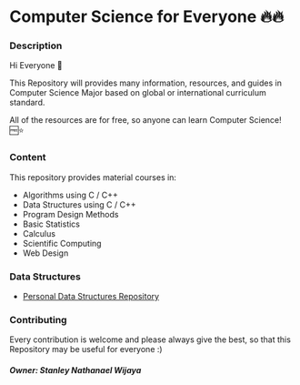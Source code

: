 # Computer Science for Everyone 🔥🔥

### Description

Hi Everyone 👋

This Repository will provides many information, resources, and guides in Computer Science Major based on global or international curriculum standard.

All of the resources are for free, so anyone can learn Computer Science! 🆓⭐

### Content

This repository provides material courses in:
- Algorithms using C / C++
- Data Structures using C / C++
- Program Design Methods
- Basic Statistics
- Calculus
- Scientific Computing
- Web Design

### Data Structures

- <a href="https://github.com/StyNW7/Data_Structures"> Personal Data Structures Repository </a>

### Contributing

Every contribution is welcome and please always give the best, so that this Repository may be useful for everyone :)

##### Owner: Stanley Nathanael Wijaya
